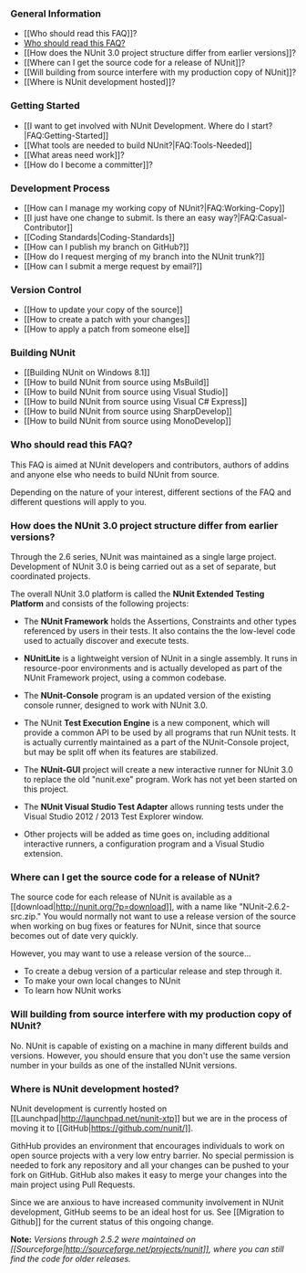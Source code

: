 ### General Information

  * [[Who should read this FAQ]]?
  * [Who should read this FAQ?](#who-should-read-this-faq)
  * [[How does the NUnit 3.0 project structure differ from earlier versions]]?
  * [[Where can I get the source code for a release of NUnit]]?
  * [[Will building from source interfere with my production copy of NUnit]]?
  * [[Where is NUnit development hosted]]?

### Getting Started

  * [[I want to get involved with NUnit Development. Where do I start?|FAQ:Getting-Started]]
  * [[What tools are needed to build NUnit?|FAQ:Tools-Needed]]
  * [[What areas need work]]?
  * [[How do I become a committer]]?

### Development Process

  * [[How can I manage my working copy of NUnit?|FAQ:Working-Copy]]
  * [[I just have one change to submit. Is there an easy way?|FAQ:Casual-Contributor]]
  * [[Coding Standards|Coding-Standards]]
  * [[How can I publish my branch on GitHub?]]
  * [[How do I request merging of my branch into the NUnit trunk?]]
  * [[How can I submit a merge request by email?]]

### Version Control

  * [[How to update your copy of the source]]
  * [[How to create a patch with your changes]]
  * [[How to apply a patch from someone else]]

### Building NUnit

  * [[Building NUnit on Windows 8.1]]
  * [[How to build NUnit from source using MsBuild]]
  * [[How to build NUnit from source using Visual Studio]]
  * [[How to build NUnit from source using Visual C# Express]]
  * [[How to build NUnit from source using SharpDevelop]]
  * [[How to build NUnit from source using MonoDevelop]]

### Who should read this FAQ?

This FAQ is aimed at NUnit developers and contributors, authors of addins and anyone else who needs to build NUnit from source.

Depending on the nature of your interest, different sections of the FAQ and different questions will apply to you.

### How does the NUnit 3.0 project structure differ from earlier versions?

Through the 2.6 series, NUnit was maintained as a single large project.
Development of NUnit 3.0 is being carried out as a set of separate, but
coordinated projects.

The overall NUnit 3.0 platform is called the **NUnit Extended Testing Platform**
and consists of the following projects:

* The **NUnit Framework** holds the Assertions, Constraints
and other types referenced by users in their tests. It also contains the
the low-level code used to actually discover and execute tests.

* **NUnitLite** is a lightweight version of NUnit in a single assembly.
It runs in resource-poor environments and is actually developed as part
of the NUnit Framework project, using a common codebase.

* The **NUnit-Console** program is an updated version of the existing console
runner, designed to work with NUnit 3.0.

* The NUnit **Test Execution Engine** is a new component, which will provide a 
common API to be used by all programs that run NUnit tests. It is actually
currently maintained as a part of the NUnit-Console project, but may be 
split off when its features are stabilized.

* The **NUnit-GUI** project will create a new interactive runner for NUnit 3.0
to replace the old "nunit.exe" program. Work has not yet been started on this project.

* The **NUnit Visual Studio Test Adapter** allows running tests under the Visual
Studio 2012 / 2013 Test Explorer window.

* Other projects will be added as time goes on, including additional interactive
runners, a configuration program and a Visual Studio extension.

### Where can I get the source code for a release of NUnit?

The source code for each release of NUnit is available as a [[download|http://nunit.org/?p=download]], with a name like "NUnit-2.6.2-src.zip." You would normally not want to use a release version of the source when working on bug fixes or features for NUnit, since that source becomes out of date very quickly.
		 
However, you may want to use a release version of the source...

  * To create a debug version of a particular release and step through it.
  * To make your own local changes to NUnit
  * To learn how NUnit works

### Will building from source interfere with my production copy of NUnit?

No. NUnit is capable of existing on a machine in many different builds and versions. However,
you should ensure that you don't use the same version number in your builds as one of the
installed NUnit versions.

### Where is NUnit development hosted?

NUnit development is currently hosted on [[Launchpad|http://launchpad.net/nunit-xtp]] but
we are in the process of moving it to [[GitHub|https://github.com/nunit/]].

GithHub provides an environment that encourages individuals to work on
open source projects with a very low entry barrier. No special permission
is needed to fork any repository and all your changes can be pushed to your fork on GitHub.
GitHub also makes it easy to merge your changes into the main project using Pull Requests.

Since we are anxious to have increased community involvement in NUnit
development, GitHub seems to be an ideal host for us.  See
[[Migration to Github]] for the current status of this ongoing change.

**Note:** *Versions through 2.5.2 were maintained on [[Sourceforge|http://sourceforge.net/projects/nunit]],
where you can still find the code for older releases.*
